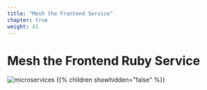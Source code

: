 ```yaml
---
title: "Mesh the Frontend Service"
chapter: true
weight: 41
---
```


# Mesh the Frontend Ruby Service

![microservices](/images/crystal.svg)
{{% children showhidden="false" %}}
